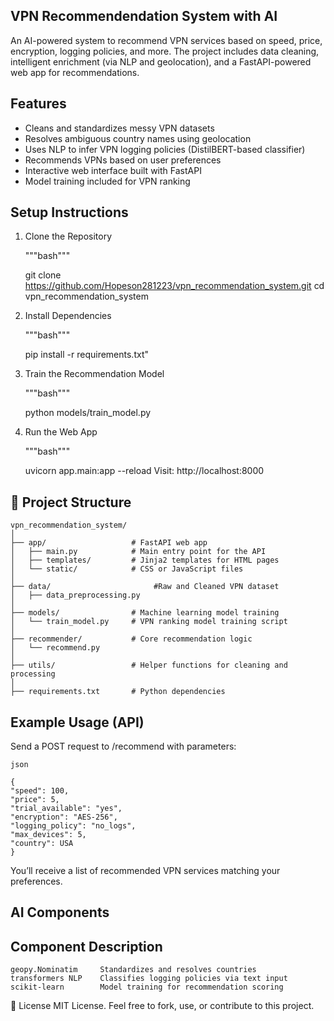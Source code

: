 ## VPN Recommendendation System with AI

An AI-powered system to recommend VPN services based on speed, price, encryption, logging policies, and more. The project includes data cleaning, intelligent enrichment (via NLP and geolocation), and a FastAPI-powered web app for recommendations.

## Features
 - Cleans and standardizes messy VPN datasets
 - Resolves ambiguous country names using geolocation
 - Uses NLP to infer VPN logging policies (DistilBERT-based classifier)
 - Recommends VPNs based on user preferences
 - Interactive web interface built with FastAPI
 - Model training included for VPN ranking

## Setup Instructions
1. Clone the Repository

   """bash"""
    
    git clone https://github.com/Hopeson281223/vpn_recommendation_system.git
    cd vpn_recommendation_system

2. Install Dependencies

   """bash"""

   pip install -r requirements.txt"

3. Train the Recommendation Model

    """bash"""

    python models/train_model.py

4. Run the Web App

    """bash"""

    uvicorn app.main:app --reload
    Visit: http://localhost:8000

## 📁 Project Structure
    vpn_recommendation_system/
    │
    ├── app/                   # FastAPI web app
    │   ├── main.py            # Main entry point for the API
    │   ├── templates/         # Jinja2 templates for HTML pages
    │   └── static/            # CSS or JavaScript files
    │
    ├── data/                       #Raw and Cleaned VPN dataset
    │   ├── data_preprocessing.py         
    │  
    ├── models/                # Machine learning model training
    │   └── train_model.py     # VPN ranking model training script
    │
    ├── recommender/           # Core recommendation logic
    │   └── recommend.py
    │
    ├── utils/                 # Helper functions for cleaning and processing
    │
    ├── requirements.txt       # Python dependencies
    
## Example Usage (API)
Send a POST request to /recommend with parameters:

    json

    {
    "speed": 100,
    "price": 5,
    "trial_available": "yes",
    "encryption": "AES-256",
    "logging_policy": "no_logs",
    "max_devices": 5,
    "country": USA
    }
You’ll receive a list of recommended VPN services matching your preferences.

## AI Components
## Component	        Description
    geopy.Nominatim	    Standardizes and resolves countries
    transformers NLP	Classifies logging policies via text input
    scikit-learn    	Model training for recommendation scoring

📝 License
MIT License. Feel free to fork, use, or contribute to this project.